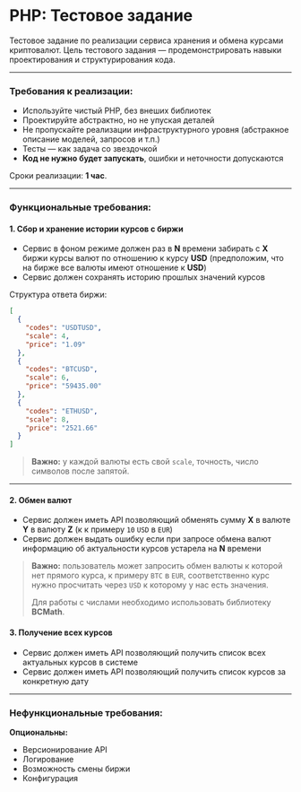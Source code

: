 # PHP: Тестовое задание

Тестовое задание по реализации сервиса хранения и обмена курсами криптовалют. Цель тестового задания — продемонстрировать навыки проектирования и структурирования кода.

---
### Требования к реализации:
- Используйте чистый PHP, без внеших библиотек
- Проектируйте абстрактно, но не упуская деталей
- Не пропускайте реализации инфраструктурного уровня (абстракное описание моделей, запросов и т.п.)
- Тесты — как задача со звездочкой
- **Код не нужно будет запускать**, ошибки и неточности допускаются

Сроки реализации: **1 час**.

---
### Функциональные требования:
#### 1. Сбор и хранение истории курсов с биржи
- Сервис в фоном режиме должен раз в **N** времени забирать с **X** биржи курсы валют по отношению к курсу **USD** (предположим, что на бирже все валюты имеют отношение к **USD**)
- Сервис должен сохранять историю прошлых значений курсов

Структура ответа биржи:
```json
[
  {
    "codes": "USDTUSD",
    "scale": 4,
    "price": "1.09"
  },
  {
    "codes": "BTCUSD",
    "scale": 6,
    "price": "59435.00"
  },
  {
    "codes": "ETHUSD",
    "scale": 8,
    "price": "2521.66"
  }
]
```
> **Важно:** у каждой валюты есть свой `scale`, точность, число символов после запятой.
---
#### 2. Обмен валют
- Сервис должен иметь API позволяющий обменять сумму **X** в валюте **Y** в валюту **Z** (к к примеру `10` `USD` в `EUR`)
- Сервис должен выдать ошибку если при запросе обмена валют информацию об актуальности курсов устарела на **N** времени

> **Важно:** пользователь может запросить обмен валюты к которой нет прямого курса, к примеру `BTC` в `EUR`, соответственно курс нужно просчитать через `USD` к которому у нас есть значения.
> 
> Для работы с числами необходимо использовать библиотеку **BCMath**.

#### 3. Получение всех курсов
- Сервис должен иметь API позволяющий получить список всех актуальных курсов в системе
- Сервис должен иметь API позволяющий получить список курсов за конкретную дату
---
### Нефункциональные требования:
**Опциональны:**
- Версионирование API
- Логирование
- Возможность смены биржи
- Конфигурация
